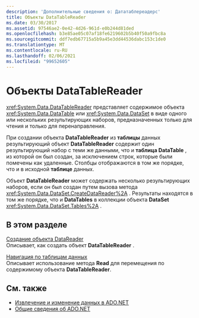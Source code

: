 ```yaml
---
description: 'Дополнительные сведения о: Дататаблереадерс'
title: Объекты DataTableReader
ms.date: 03/30/2017
ms.assetid: 97546ae2-0e42-4d26-961d-e0b244d81ded
ms.openlocfilehash: b3e85ae05c07af18fe6219602b5b40f50a9fbc8a
ms.sourcegitcommit: ddf7edb67715a5b9a45e3dd44536dabc153c1de0
ms.translationtype: MT
ms.contentlocale: ru-RU
ms.lasthandoff: 02/06/2021
ms.locfileid: "99652605"
---
```

# <a name="datatablereaders"></a>Объекты DataTableReader

<xref:System.Data.DataTableReader> представляет содержимое объекта <xref:System.Data.DataTable> или <xref:System.Data.DataSet> в виде одного или нескольких результирующих наборов, предназначенных только для чтения и только для перенаправления.  
  
 При создании объекта **DataTableReader** из **таблицы** данных результирующий объект **DataTableReader** содержит один результирующий набор с теми же данными, что и **таблица DataTable** , из которой он был создан, за исключением строк, которые были помечены как удаленные. Столбцы отображаются в том же порядке, что и в исходной **таблице** данных.  
  
 Объект **DataTableReader** может содержать несколько результирующих наборов, если он был создан путем вызова метода <xref:System.Data.DataSet.CreateDataReader%2A> . Результаты находятся в том же порядке, что и **DataTables** в коллекции объекта **DataSet** <xref:System.Data.DataSet.Tables%2A> .  
  
## <a name="in-this-section"></a>В этом разделе  

 [Создание объекта DataReader](creating-a-datareader.md)  
 Описывает, как создать объект **DataTableReader** .  
  
 [Навигация по таблицам данных](navigating-datatables.md)  
 Описывает использование метода **Read** для перемещения по содержимому объекта **DataTableReader**.  
  
## <a name="see-also"></a>См. также

- [Извлечение и изменение данных в ADO.NET](../retrieving-and-modifying-data.md)
- [Общие сведения об ADO.NET](../ado-net-overview.md)
